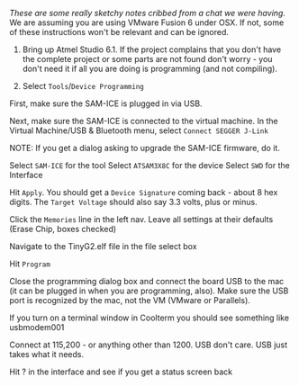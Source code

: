 _These are some really sketchy notes cribbed from a chat we were having._
We are assuming you are using VMware Fusion 6 under OSX. If not, some of these instructions won't be relevant and can be ignored.

1. Bring up Atmel Studio 6.1. If the project complains that you don't have the complete project or some parts are not found don't worry - you don't need it if all you are doing is programming (and not compiling).

2. Select `Tools`/`Device Programming`

First, make sure the SAM-ICE is plugged in via USB. 

Next, make sure the SAM-ICE is connected to the virtual machine. In the Virtual Machine/USB & Bluetooth menu, select `Connect SEGGER J-Link`

NOTE: If you get a dialog asking to upgrade the SAM-ICE firmware, do it.

Select `SAM-ICE` for the tool
Select `ATSAM3X8C` for the device
Select `SWD` for the Interface

Hit `Apply`. You should get a `Device Signature` coming back - about 8 hex digits. The `Target Voltage` should also say 3.3 volts, plus or minus.

Click the `Memories` line in the left nav. Leave all settings at their defaults (Erase Chip, boxes checked)

Navigate to the TinyG2.elf file in the file select box

Hit `Program`

Close the programming dialog box and connect the board USB to the mac (it can be plugged in when you are programming, also). Make sure the USB port is recognized by the mac, not the VM (VMware or Parallels).

If you turn on a terminal window in Coolterm you should see something like usbmodem001

Connect at 115,200 - or anything other than 1200. USB don't care. USB just takes what it needs.

Hit ? in the interface and see if you get a status screen back
